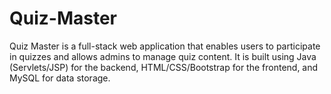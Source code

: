 # Quiz-Master
Quiz Master is a full-stack web application that enables users to participate in quizzes and allows admins to manage quiz content. It is built using Java (Servlets/JSP) for the backend, HTML/CSS/Bootstrap for the frontend, and MySQL for data storage.
